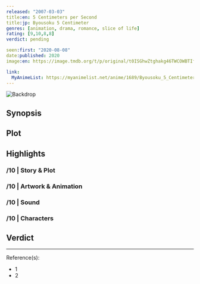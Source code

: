 ```yaml
---
released: "2007-03-03"
title:en: 5 Centimeters per Second
title:jp: Byousoku 5 Centimeter
genres: [animation, drama, romance, slice of life]
rating: [9,10,8,8]
verdict: pending

seen:first: "2020-08-08"
date:published: 2020
image:en: https://image.tmdb.org/t/p/original/t0ISGhwZtghakg46TWCOWBTIflZ.jpg

link:
  MyAnimeList: https://myanimelist.net/anime/1689/Byousoku_5_Centimeter/
---
```


![Backdrop]()

## Synopsis

## Plot

## Highlights

### /10 | Story & Plot

### /10 | Artwork & Animation

### /10 | Sound

### /10 | Characters

## Verdict

<!-- SPOILERS -->

<!-- CLOSING -->

---
Reference(s):

- 1
- 2
